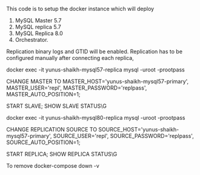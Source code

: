 This code is to setup the docker instance which will deploy
1) MySQL Master 5.7
2) MySQL replica 5.7
3) MySQL Replica 8.0
4) Orchestrator.

Replication binary logs and GTID will be enabled. Replication has to be configured manually after connecting each replica,




docker exec -it yunus-shaikh-mysql57-replica mysql -uroot -prootpass

CHANGE MASTER TO
  MASTER_HOST='yunus-shaikh-mysql57-primary',
  MASTER_USER='repl',
  MASTER_PASSWORD='replpass',
  MASTER_AUTO_POSITION=1;

START SLAVE;
SHOW SLAVE STATUS\G

docker exec -it yunus-shaikh-mysql80-replica mysql -uroot -prootpass

CHANGE REPLICATION SOURCE TO
  SOURCE_HOST='yunus-shaikh-mysql57-primary',
  SOURCE_USER='repl',
  SOURCE_PASSWORD='replpass',
  SOURCE_AUTO_POSITION=1;

START REPLICA;
SHOW REPLICA STATUS\G


To remove
docker-compose down -v
